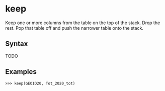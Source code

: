 # keep

Keep one or more columns from the table on the top of the stack. Drop the rest.
Pop that table off and push the narrower table onto the stack.

## Syntax

TODO

## Examples

`>>> keep(GEOID20, Tot_2020_tot)`